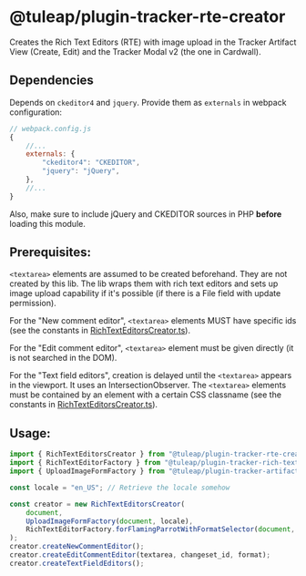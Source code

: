 # @tuleap/plugin-tracker-rte-creator

Creates the Rich Text Editors (RTE) with image upload in the Tracker Artifact View (Create, Edit) and the Tracker Modal v2 (the one in Cardwall).

## Dependencies

Depends on `ckeditor4` and `jquery`. Provide them as `externals` in webpack configuration:

```javascript
// webpack.config.js
{
    //...
    externals: {
        "ckeditor4": "CKEDITOR",
        "jquery": "jQuery",
    },
    //...
}
```
Also, make sure to include jQuery and CKEDITOR sources in PHP **before** loading this module.

## Prerequisites:

`<textarea>` elements are assumed to be created beforehand. They are not created by this lib. The lib wraps them with rich text editors and sets up image upload capability if it's possible (if there is a File field with update permission).

For the "New comment editor", `<textarea>` elements MUST have specific ids (see the constants in [RichTextEditorsCreator.ts](./src/RichTextEditorsCreator.ts)).

For the "Edit comment editor", `<textarea>` element must be given directly (it is not searched in the DOM).

For the "Text field editors", creation is delayed until the `<textarea>` appears in the viewport. It uses an IntersectionObserver. The `<textarea>` elements must be contained by an element with a certain CSS classname (see the constants in [RichTextEditorsCreator.ts](./src/RichTextEditorsCreator.ts)).

## Usage:

```typescript
import { RichTextEditorsCreator } from "@tuleap/plugin-tracker-rte-creator";
import { RichTextEditorFactory } from "@tuleap/plugin-tracker-rich-text-editor";
import { UploadImageFormFactory } from "@tuleap/plugin-tracker-artifact-ckeditor-image-upload";

const locale = "en_US"; // Retrieve the locale somehow

const creator = new RichTextEditorsCreator(
    document,
    UploadImageFormFactory(document, locale),
    RichTextEditorFactory.forFlamingParrotWithFormatSelector(document, locale),
);
creator.createNewCommentEditor();
creator.createEditCommentEditor(textarea, changeset_id, format);
creator.createTextFieldEditors();
```
